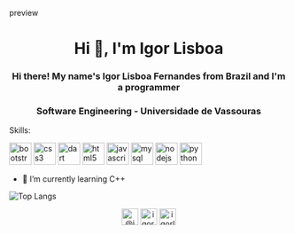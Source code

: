 preview
<h1 align="center">Hi 👋, I'm Igor Lisboa</h1>
<h3 align="center">Hi there! My name's Igor Lisboa Fernandes from Brazil and I'm a programmer</h3>
<h3 align="center">Software Engineering - Universidade de Vassouras

</h3>

Skills: <p align="left"><img src="https://devicons.github.io/devicon/devicon.git/icons/bootstrap/bootstrap-plain.svg" alt="bootstrap" width="40" height="40"/> <img src="https://devicons.github.io/devicon/devicon.git/icons/css3/css3-original-wordmark.svg" alt="css3" width="40" height="40"/> <img src="https://www.vectorlogo.zone/logos/dartlang/dartlang-icon.svg" alt="dart" width="40" height="40"/> <img src="https://devicons.github.io/devicon/devicon.git/icons/html5/html5-original-wordmark.svg" alt="html5" width="40" height="40"/> <img src="https://devicons.github.io/devicon/devicon.git/icons/javascript/javascript-original.svg" alt="javascript" width="40" height="40"/> <img src="https://devicons.github.io/devicon/devicon.git/icons/mysql/mysql-original-wordmark.svg" alt="mysql" width="40" height="40"/> <img src="https://devicons.github.io/devicon/devicon.git/icons/nodejs/nodejs-original-wordmark.svg" alt="nodejs" width="40" height="40"/> <img src="https://devicons.github.io/devicon/devicon.git/icons/python/python-original.svg" alt="python" width="40" height="40"/></p>


- 🌱 I’m currently learning C++



![Top Langs](https://github-readme-stats.vercel.app/api/top-langs/?username=igorliisboa&langs_count=8)



<p align="center">
<a href="https://twitter.com/@imjouska" target="blank"><img align="center" src="https://cdn.jsdelivr.net/npm/simple-icons@3.0.1/icons/twitter.svg" alt="@imjouska" height="30" width="30" /></a>
 <a href="https://fb.com/igor.liisboa/" target="blank"><img align="center" src="https://cdn.jsdelivr.net/npm/simple-icons@3.0.1/icons/facebook.svg" alt="igor.liisboa/" height="30" width="30" /></a>
<a href="https://instagram.com/igorliisboa_" target="blank"><img align="center" src="https://cdn.jsdelivr.net/npm/simple-icons@3.0.1/icons/instagram.svg" alt="igorliisboa_" height="30" width="30" /></a>
</p>
